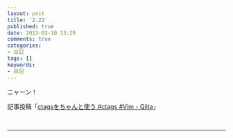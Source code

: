 ```yaml
---
layout: post
title: '2.22'
published: true
date: 2013-03-10 13:29
comments: true
categories:
- 日記
tags: []
keywords:
- 日記
---
```

ニャーン！

記事投稿「[ctagsをちゃんと使う #ctags #Vim - Qiita](http://qiita.com/items/7014c866b705e2cd0b95 "ctagsをちゃんと使う #ctags #Vim - Qiita")」

&nbsp;

---

